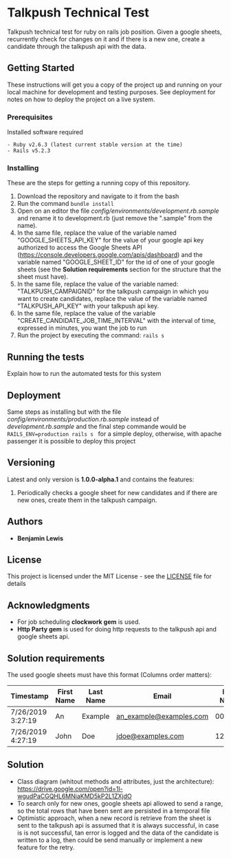 # Talkpush Technical Test

Talkpush technical test for ruby on rails job position. Given a google sheets, recurrently check for changes on it and if there is a new one, create a candidate through the talkpush api with the data.

## Getting Started

These instructions will get you a copy of the project up and running on your local machine for development and testing purposes. See deployment for notes on how to deploy the project on a live system.

### Prerequisites

Installed software required

```
- Ruby v2.6.3 (latest current stable version at the time)
- Rails v5.2.3
```

### Installing

These are the steps for getting a running copy of this repository.

1. Download the repository and navigate to it from the bash
2. Run the command ``` bundle install ```
3. Open on an editor the file *config/environments/development.rb.sample* and rename it to development.rb (just remove the ".sample" from the name).
4. In the same file, replace the value of the variable named "GOOGLE_SHEETS_API_KEY" for the value of your google api key authorized to access the Google Sheets API (https://console.developers.google.com/apis/dashboard) and the variable named "GOOGLE_SHEET_ID" for the id of one of your google sheets (see the **Solution requirements** section for the structure that the sheet must have).
5. In the same file, replace the value of the variable named: "TALKPUSH_CAMPAIGNID" for the talkpush campaign in which you want to create candidates, replace the value of the variable named "TALKPUSH_API_KEY" with your talkpush api key.
7. In the same file, replace the value of the variable "CREATE_CANDIDATE_JOB_TIME_INTERVAL" with the interval of time, expressed in minutes, you want the job to run
8. Run the project by executing the command: ``` rails s ```

## Running the tests

Explain how to run the automated tests for this system

## Deployment

Same steps as installing but with the file *config/environments/production.rb.sample* instead of *development.rb.sample* and the final step commande would be `RAILS_ENV=production rails s ` for a simple deploy, otherwise, with apache passenger it is possible to deploy this project

## Versioning

Latest and only version is **1.0.0-alpha.1** and contains the features:
1. Periodically checks a google sheet for new candidates and if there are new ones, create them in the talkpush campaign.

## Authors

* **Benjamin Lewis**

## License

This project is licensed under the MIT License - see the [LICENSE](LICENSE) file for details

## Acknowledgments

* For job scheduling **clockwork gem** is used.
* **Http Party gem** is used for doing http requests to the talkpush api and google sheets api.


## Solution requirements

The used google sheets must have this format (Columns order matters):

| Timestamp       |First Name |Last Name |Email                    | Phone Number |
|-----------------|-----------|----------|-------------------------|--------------|
|7/26/2019 3:27:19|An         |Example   | an_example@examples.com | 00000000     |
|7/26/2019 4:27:19|John       | Doe      | jdoe@examples.com       | 12345678     |

## Solution

- Class diagram (whitout methods and attributes, just the architecture): https://drive.google.com/open?id=1l-wgudPaCGQHL6MNiaKMD5kP2L1ZXjdO
- To search only for new ones, google sheets api allowed to send a range, so the total rows that have been sent are persisted in a temporal file
- Optimistic approach, when a new record is retrieve from the sheet is sent to the talkpush api is assumed that it is always successful, in case is is not successful, tan error is logged and the data of the candidate is written to a log, then could be send manually or implement a new feature for the retry.
